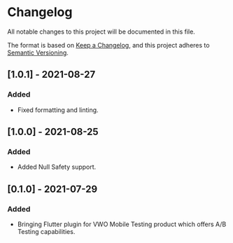 # Changelog
All notable changes to this project will be documented in this file.

The format is based on [Keep a Changelog](https://keepachangelog.com/en/1.0.0/),
and this project adheres to [Semantic Versioning](https://semver.org/spec/v2.0.0.html).

## [1.0.1] - 2021-08-27

### Added

- Fixed formatting and linting.

## [1.0.0] - 2021-08-25

### Added

- Added Null Safety support.


## [0.1.0] - 2021-07-29

### Added

- Bringing Flutter plugin for VWO Mobile Testing product which offers A/B Testing capabilities.
